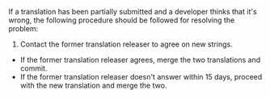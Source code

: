 If a translation has been partially submitted and a developer thinks that it's wrong, the following procedure should be followed for resolving the problem:

1. Contact the former translation releaser to agree on new strings.
  * If the former translation releaser agrees, merge the two translations and commit.
  * If the former  translation releaser doesn't answer within 15 days, proceed with the new translation and merge the two.